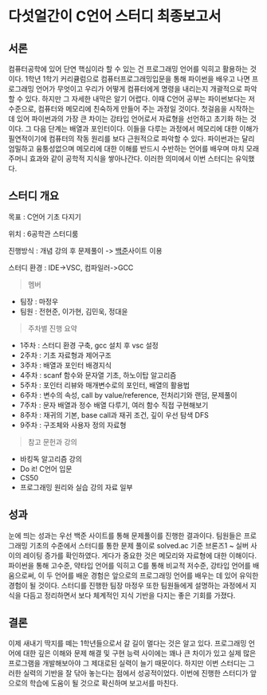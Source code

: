 # 다섯얼간이 C언어 스터디 최종보고서


## 서론
컴퓨터공학에 있어 단연 핵심이라 할 수 있는 건 프로그래밍 언어를 익히고 활용하는 것이다. 1학년 1학기 커리큘럼으로 컴퓨터프로그래밍입문을 통해 파이썬을 배우고 나면 프로그래밍 언어가 무엇이고 우리가 어떻게 컴퓨터에게 명령을 내리는지 개괄적으로 파악할 수 있다. 하지만 그 자세한 내막은 알기 어렵다. 이때 C언어 공부는 파이썬보다는 저수준으로, 컴퓨터와 메모리에 친숙하게 만들어 주는 과정일 것이다. 첫걸음을 시작하는데 있어 파이썬과의 가장 큰 차이는 강타입 언어로서 자료형을 선언하고 초기화 하는 것이다. 그 다음 단계는 배열과 포인터이다. 이들을 다루는 과정에서 메모리에 대한 이해가 필연적이기에 컴퓨터의 작동 원리를 보다 근원적으로 파악할 수 있다. 파이썬과는 달리 엄밀하고 융퉁성없으며 메모리에 대한 이해를 반드시 수반하는 언어를 배우며 마치 모래주머니 효과와 같이 공학적 지식을 쌓아나간다. 이러한 의미에서 이번 스터디는 유익했다.

## 스터디 개요
목표 : C언어 기초 다지기

위치 : 6공학관 스터디룸

진행방식 : 개념 강의 후 문제풀이 -> [백준](https://www.acmicpc.net/)사이트 이용

스터디 환경 : IDE->VSC, 컴파일러->GCC
> 멤버
- 팀장 : 마정우
- 팀원 : 전현준, 이가현, 김민욱, 정대윤
> 주차별 진행 요약
- 1주차 : 스터디 환경 구축, gcc 설치 후 vsc 설정
- 2주차 : 기초 자료형과 제어구조
- 3주차 : 배열과 포인터 배경지식
- 4주차 : scanf 함수와 문자열 기초, 하노이탑 알고리즘
- 5주차 : 포인터 리뷰와 매개변수로의 포인터, 배열의 활용법
- 6주차 : 변수의 속성, call by value/reference, 전처리기와 랜덤, 문제풀이 
- 7주차 : 문자 배열과 정수 배열 다루기, 여러 함수 직접 구현해보기
- 8주차 : 재귀의 기본, base call과 재귀 조건, 깊이 우선 탐색 DFS
- 9주차 : 구조체와 사용자 정의 자료형
> 참고 문헌과 강의
- 바킹독 알고리즘 강의
- Do it! C언어 입문
- CS50 
- 프로그래밍 원리와 실습 강의 자료 일부

## 성과
눈에 띄는 성과는 우선 백준 사이트를 통해 문제풀이를 진행한 결과이다. 팀원들은 프로그래밍 기초의 수준에서 스터디를 통한 문제 풀이로 solved.ac 기준 브론즈1 ~ 실버 사이의 레이팅 증가를 확인하였다. 게다가 중요한 것은 메모리와 자료형에 대한 이해이다. 파이썬을 통해 고수준, 약타입 언어를 익히고 C를 통해 비교적 저수준, 강타입 언어를 배움으로써, 이 두 언어를 배운 경험은 앞으로의 프로그래밍 언어를 배우는 데 있어 유익한 경험이 될 것이다. 스터디를 진행한 팀장 마정우 또한 팀원들에게 설명하는 과정에서 지식을 다듬고 정리하면서 보다 체계적인 지식 기반을 다지는 좋은 기회를 가졌다.

## 결론
이제 새내기 딱지를 떼는 1학년들으로서 갈 길이 멀다는 것은 알고 있다. 프로그래밍 언어에 대한 깊은 이해와 문제 해결 및 구현 능력 사이에는 꽤나 큰 차이가 있고 실제 많은 프로그램을 개발해보아야 그 제대로된 실력이 늘기 때문이다. 하지만 이번 스터디는 그러한 실력의 기반을 잘 닦아 놓는다는 점에서 성공적이었다. 이번에 진행한 스터디가 앞으로의 학습에 도움이 될 것으로 확신하며 보고서를 마친다.